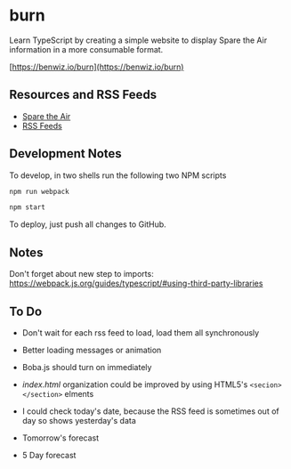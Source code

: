 # burn

Learn TypeScript by creating a simple website to display Spare the Air information in a more consumable format.

[https://benwiz.io/burn](https://benwiz.io/burn)

## Resources and RSS Feeds

- [Spare the Air](http://www.sparetheair.org/)
- [RSS Feeds](http://www.baaqmd.gov/online-services/rss-feeds)

## Development Notes

To develop, in two shells run the following two NPM scripts

```sh
npm run webpack
```

```sh
npm start
```

To deploy, just push all changes to GitHub.

## Notes

Don't forget about new step to imports: https://webpack.js.org/guides/typescript/#using-third-party-libraries

## To Do

- Don't wait for each rss feed to load, load them all synchronously
- Better loading messages or animation
- Boba.js should turn on immediately
- _index.html_ organization could be improved by using HTML5's `<secion></section>` elments
- I could check today's date, because the RSS feed is sometimes out of day so shows yesterday's data

- Tomorrow's forecast
- 5 Day forecast
